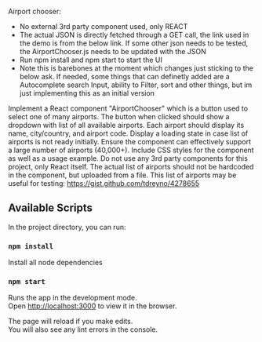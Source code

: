 Airport chooser:

* No external 3rd party component used, only REACT
* The actual JSON is directly fetched through a GET call, the link used in the demo is from the below link. If some other json needs to be tested, the AirportChooser.js needs to be updated with the JSON
* Run npm install and npm start to start the UI
* Note this is barebones at the moment which changes just sticking to the below ask. If needed, some things that can definetly added are a Autocomplete search Input, ability to Filter, sort and other things, but im just implementing this as an initial version


Implement a React component "AirportChooser" which is a button used to select one of many airports. The button when clicked should show a dropdown with list of all available airports. Each airport should display its name, city/country, and airport code. Display a loading state in case list of airports is not ready initially. Ensure the component can effectively support a large number of airports (40,000+). Include CSS styles for the component as well as a usage example. Do not use any 3rd party components for this project, only React itself. The actual list of airports should not be hardcoded in the component, but uploaded from a file. This list of airports may be useful for testing: https://gist.github.com/tdreyno/4278655

## Available Scripts

In the project directory, you can run:

### `npm install`
Install all node dependencies

### `npm start`

Runs the app in the development mode.<br />
Open [http://localhost:3000](http://localhost:3000) to view it in the browser.

The page will reload if you make edits.<br />
You will also see any lint errors in the console.
